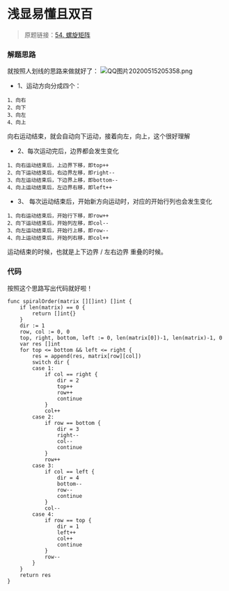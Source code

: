 # 浅显易懂且双百
> 原题链接：[54. 螺旋矩阵](https://leetcode-cn.com/problems/spiral-matrix/)

### 解题思路
就按照人划线的思路来做就好了：
![QQ图片20200515205358.png](https://pic.leetcode-cn.com/2e13eaeb587a382c48d861a3679c9284c292060086d4ae2e5b5196693216e0a5-QQ%E5%9B%BE%E7%89%8720200515205358.png)
* 1、运动方向分成四个：
```
1、向右
2、向下
3、向左
4、向上
```
向右运动结束，就会自动向下运动，接着向左，向上，这个很好理解

* 2、每次运动完后，边界都会发生变化
```
1、向右运动结束后，上边界下移，即top++
2、向下运动结束后，右边界左移，即right--
3、向左运动结束后，下边界上移，即bottom--
4、向上运动结束后，左边界右移，即left++
```

* 3、 每次运动结束后，开始新方向运动时，对应的开始行列也会发生变化
```
1、向右运动结束后，开始行下移，即row++
2、向下运动结束后，开始列左移，即col--
3、向左运动结束后，开始行上移，即row--
4、向上运动结束后，开始列右移，即col++
```

运动结束的时候，也就是上下边界 / 左右边界 重叠的时候。
### 代码
按照这个思路写出代码就好啦！
```golang
func spiralOrder(matrix [][]int) []int {
    if len(matrix) == 0 {
		return []int{}
	}
	dir := 1
	row, col := 0, 0
	top, right, bottom, left := 0, len(matrix[0])-1, len(matrix)-1, 0
	var res []int
	for top <= bottom && left <= right {
		res = append(res, matrix[row][col])
		switch dir {
		case 1:
			if col == right {
				dir = 2
				top++
				row++
				continue
			}
			col++
		case 2:
			if row == bottom {
				dir = 3
				right--
				col--
				continue
			}
			row++
		case 3:
			if col == left {
				dir = 4
				bottom--
				row--
				continue
			}
			col--
		case 4:
			if row == top {
				dir = 1
				left++
				col++
				continue
			}
			row--
		}
	}
	return res
}
```